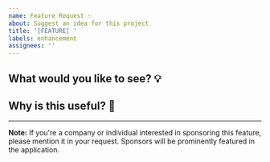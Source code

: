 ```yaml
---
name: Feature Request ✨
about: Suggest an idea for this project
title: '[FEATURE] '
labels: enhancement
assignees: ''
---
```


## What would you like to see? 💡
<!-- A brief description of the feature you'd like -->

## Why is this useful? 🌟
<!-- A short explanation of how this would help you -->

---
**Note:** If you're a company or individual interested in sponsoring this feature, please mention it in your request. Sponsors will be prominently featured in the application. 